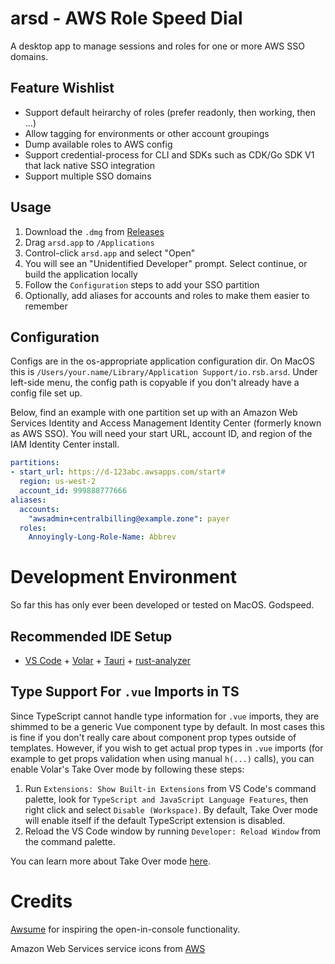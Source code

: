 # arsd - AWS Role Speed Dial

A desktop app to manage sessions and roles for one or more AWS SSO domains.

## Feature Wishlist

- Support default heirarchy of roles (prefer readonly, then working, then ...)
- Allow tagging for environments or other account groupings
- Dump available roles to AWS config
- Support credential-process for CLI and SDKs such as CDK/Go SDK V1 that lack native SSO integration
- Support multiple SSO domains

## Usage

1. Download the `.dmg` from [Releases](https://github.com/ryansb/arsd/releases)
2. Drag `arsd.app` to `/Applications`
3. Control-click `arsd.app` and select "Open"
4. You will see an "Unidentified Developer" prompt. Select continue, or build the application locally
5. Follow the `Configuration` steps to add your SSO partition
6. Optionally, add aliases for accounts and roles to make them easier to remember

## Configuration

Configs are in the os-appropriate application configuration dir. On MacOS this is `/Users/your.name/Library/Application Support/io.rsb.arsd`. Under left-side menu, the config path is copyable if you don't already have a config file set up.

Below, find an example with one partition set up with an Amazon Web Services Identity and Access Management Identity Center (formerly known as AWS SSO). You will need your start URL, account ID, and region of the IAM Identity Center install.

```yaml
partitions:
- start_url: https://d-123abc.awsapps.com/start#
  region: us-west-2
  account_id: 999888777666
aliases:
  accounts:
    "awsadmin+centralbilling@example.zone": payer
  roles:
    Annoyingly-Long-Role-Name: Abbrev
```

# Development Environment

So far this has only ever been developed or tested on MacOS. Godspeed.

## Recommended IDE Setup

- [VS Code](https://code.visualstudio.com/) + [Volar](https://marketplace.visualstudio.com/items?itemName=Vue.volar) + [Tauri](https://marketplace.visualstudio.com/items?itemName=tauri-apps.tauri-vscode) + [rust-analyzer](https://marketplace.visualstudio.com/items?itemName=rust-lang.rust-analyzer)

## Type Support For `.vue` Imports in TS

Since TypeScript cannot handle type information for `.vue` imports, they are shimmed to be a generic Vue component type by default. In most cases this is fine if you don't really care about component prop types outside of templates. However, if you wish to get actual prop types in `.vue` imports (for example to get props validation when using manual `h(...)` calls), you can enable Volar's Take Over mode by following these steps:

1. Run `Extensions: Show Built-in Extensions` from VS Code's command palette, look for `TypeScript and JavaScript Language Features`, then right click and select `Disable (Workspace)`. By default, Take Over mode will enable itself if the default TypeScript extension is disabled.
2. Reload the VS Code window by running `Developer: Reload Window` from the command palette.

You can learn more about Take Over mode [here](https://github.com/johnsoncodehk/volar/discussions/471).

# Credits

[Awsume](https://awsu.me) for inspiring the open-in-console functionality.

Amazon Web Services service icons from [AWS](https://aws.amazon.com/architecture/icons/)